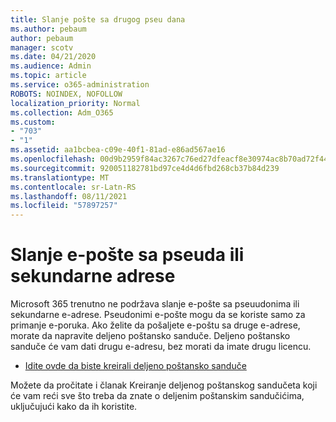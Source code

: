 ```yaml
---
title: Slanje pošte sa drugog pseu dana
ms.author: pebaum
author: pebaum
manager: scotv
ms.date: 04/21/2020
ms.audience: Admin
ms.topic: article
ms.service: o365-administration
ROBOTS: NOINDEX, NOFOLLOW
localization_priority: Normal
ms.collection: Adm_O365
ms.custom:
- "703"
- "1"
ms.assetid: aa1bcbea-c09e-40f1-81ad-e86ad567ae16
ms.openlocfilehash: 00d9b2959f84ac3267c76ed27dfeacf8e30974ac8b70ad72f444a9e87c6ea5be
ms.sourcegitcommit: 920051182781bd97ce4d4d6fbd268cb37b84d239
ms.translationtype: MT
ms.contentlocale: sr-Latn-RS
ms.lasthandoff: 08/11/2021
ms.locfileid: "57897257"
---
```

# <a name="send-email-from-an-alias-or-secondary-address"></a>Slanje e-pošte sa pseuda ili sekundarne adrese

Microsoft 365 trenutno ne podržava slanje e-pošte sa pseuudonima ili sekundarne e-adrese. Pseudonimi e-pošte mogu da se koriste samo za primanje e-poruka. Ako želite da pošaljete e-poštu sa druge e-adrese, morate da napravite deljeno poštansko sanduče. Deljeno poštansko sanduče će vam dati drugu e-adresu, bez morati da imate drugu licencu.
  
- [Idite ovde da biste kreirali deljeno poštansko sanduče](https://portal.office.com/AdminPortal/Home#/AssistedGuide/addemailoptions)

Možete da pročitate i članak Kreiranje deljenog poštanskog sandučeta koji će vam reći sve što treba da znate o deljenim poštanskim sandučićima, uključujući kako da ih koristite. [](https://docs.microsoft.com/microsoft-365/admin/email/create-a-shared-mailbox)
